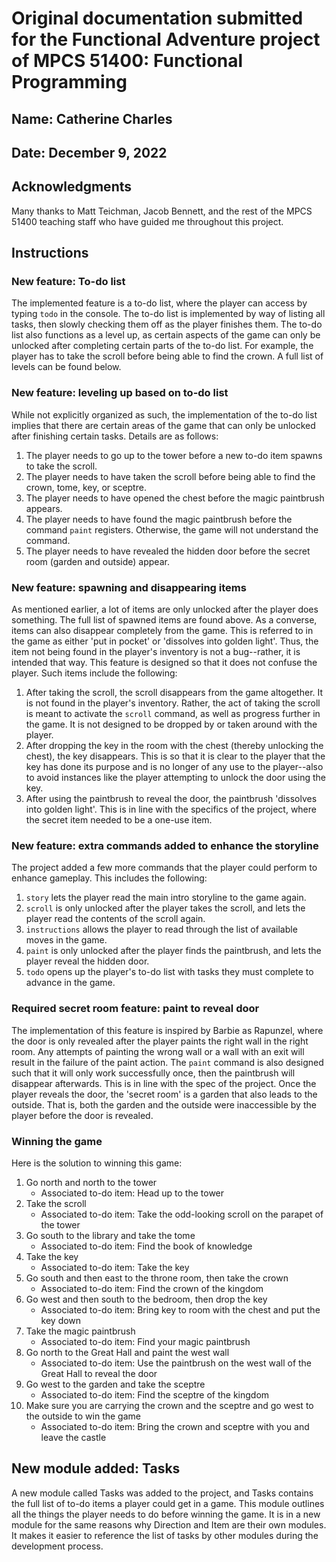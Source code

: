 # Original documentation submitted for the Functional Adventure project of MPCS 51400: Functional Programming

## Name: Catherine Charles

## Date: December 9, 2022

## Acknowledgments

Many thanks to Matt Teichman, Jacob Bennett, and the rest of the MPCS 51400 teaching staff who have guided me throughout this project.

## Instructions

### New feature: To-do list

The implemented feature is a to-do list, where the player can access by typing `todo` in the console.
The to-do list is implemented by way of listing all tasks, then slowly checking them off as the player finishes them.
The to-do list also functions as a level up, as certain aspects of the game can only be unlocked after completing certain parts of the to-do list.
For example, the player has to take the scroll before being able to find the crown. A full list of levels can be found below.

### New feature: leveling up based on to-do list

While not explicitly organized as such, the implementation of the to-do list implies that there are certain areas of the game that can only be unlocked after finishing certain tasks.
Details are as follows:
1. The player needs to go up to the tower before a new to-do item spawns to take the scroll.
2. The player needs to have taken the scroll before being able to find the crown, tome, key, or sceptre.
3. The player needs to have opened the chest before the magic paintbrush appears.
4. The player needs to have found the magic paintbrush before the command `paint` registers. Otherwise, the game will not understand the command.
5. The player needs to have revealed the hidden door before the secret room (garden and outside) appear.

### New feature: spawning and disappearing items

As mentioned earlier, a lot of items are only unlocked after the player does something. The full list of spawned items are found above.
As a converse, items can also disappear completely from the game. This is referred to in the game as either 'put in pocket' or 'dissolves into golden light'. Thus, the item not being found in the player's inventory is not a bug--rather, it is intended that way.
This feature is designed so that it does not confuse the player.
Such items include the following:
1. After taking the scroll, the scroll disappears from the game altogether. It is not found in the player's inventory. Rather, the act of taking the scroll is meant to activate the `scroll` command, as well as progress further in the game. It is not designed to be dropped by or taken around with the player.
2. After dropping the key in the room with the chest (thereby unlocking the chest), the key disappears. This is so that it is clear to the player that the key has done its purpose and is no longer of any use to the player--also to avoid instances like the player attempting to unlock the door using the key.
3. After using the paintbrush to reveal the door, the paintbrush 'dissolves into golden light'. This is in line with the specifics of the project, where the secret item needed to be a one-use item.

### New feature: extra commands added to enhance the storyline

The project added a few more commands that the player could perform to enhance gameplay. This includes the following:
1. `story` lets the player read the main intro storyline to the game again.
2. `scroll` is only unlocked after the player takes the scroll, and lets the player read the contents of the scroll again.
3. `instructions` allows the player to read through the list of available moves in the game.
4. `paint` is only unlocked after the player finds the paintbrush, and lets the player reveal the hidden door.
5. `todo` opens up the player's to-do list with tasks they must complete to advance in the game.

### Required secret room feature: paint to reveal door

The implementation of this feature is inspired by Barbie as Rapunzel, where the door is only revealed after the player paints the right wall in the right room.
Any attempts of painting the wrong wall or a wall with an exit will result in the failure of the paint action.
The `paint` command is also designed such that it will only work successfully once, then the paintbrush will disappear afterwards. This is in line with the spec of the project.
Once the player reveals the door, the 'secret room' is a garden that also leads to the outside. That is, both the garden and the outside were inaccessible by the player before the door is revealed.

### Winning the game

Here is the solution to winning this game:
1. Go north and north to the tower
    - Associated to-do item: Head up to the tower
2. Take the scroll
    - Associated to-do item: Take the odd-looking scroll on the parapet of the tower
3. Go south to the library and take the tome
    - Associated to-do item: Find the book of knowledge
4. Take the key
    - Associated to-do item: Take the key
5. Go south and then east to the throne room, then take the crown
    - Associated to-do item: Find the crown of the kingdom
6. Go west and then south to the bedroom, then drop the key
    - Associated to-do item: Bring key to room with the chest and put the key down
7. Take the magic paintbrush
    - Associated to-do item: Find your magic paintbrush
8. Go north to the Great Hall and paint the west wall
    - Associated to-do item: Use the paintbrush on the west wall of the Great Hall to reveal the door
9. Go west to the garden and take the sceptre
    - Associated to-do item: Find the sceptre of the kingdom
10. Make sure you are carrying the crown and the sceptre and go west to the outside to win the game
    - Associated to-do item: Bring the crown and sceptre with you and leave the castle

## New module added: Tasks

A new module called Tasks was added to the project, and Tasks contains the full list of to-do items a player could get in a game.
This module outlines all the things the player needs to do before winning the game.
It is in a new module for the same reasons why Direction and Item are their own modules. It makes it easier to reference the list of tasks by other modules during the development process.
